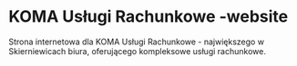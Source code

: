 # KOMA Usługi Rachunkowe -website #

Strona internetowa dla KOMA Usługi Rachunkowe - największego w Skierniewicach biura, oferującego kompleksowe usługi rachunkowe.
